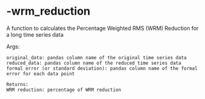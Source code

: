 # -wrm_reduction
A function to calculates the Percentage Weighted RMS (WRM) Reduction for a long time series data

Args:
    
    original_data: pandas column name of the original time series data
    reduced_data: pandas column name of the reduced time series data
    formal error (or standard deviation): pandas column name of the formal error for each data point
    
    Returns:
    WRM reduction: percentage of WRM reduction
